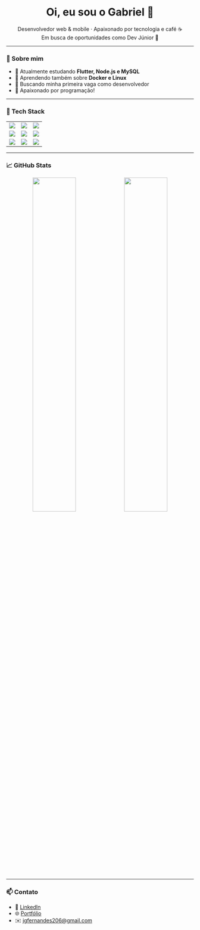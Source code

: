 <h1 align="center">Oi, eu sou o Gabriel 👋</h1>

<p align="center">
  Desenvolvedor web & mobile · Apaixonado por tecnologia e café ☕<br>
  Em busca de oportunidades como Dev Júnior 🚀
</p>

---

### 📘 Sobre mim

- 🔭 Atualmente estudando **Flutter, Node.js e MySQL**
- 🌱 Aprendendo também sobre **Docker e Linux**
- 🎯 Buscando minha primeira vaga como desenvolvedor
- 💬 Apaixonado por programação!

---

### 🧰 Tech Stack

<table>
  <tr>
    <td><img src="https://img.shields.io/badge/Python-3776AB?style=for-the-badge&logo=python&logoColor=white"/></td>
    <td><img src="https://img.shields.io/badge/JavaScript-F7DF1E?style=for-the-badge&logo=javascript&logoColor=black"/></td>
    <td><img src="https://img.shields.io/badge/PostgreSQL-4169E1?style=for-the-badge&logo=postgresql&logoColor=white"/></td>
  </tr>
  <tr>
    <td><img src="https://img.shields.io/badge/HTML5-E34F26?style=for-the-badge&logo=html5&logoColor=white"/></td>
    <td><img src="https://img.shields.io/badge/CSS3-1572B6?style=for-the-badge&logo=css3&logoColor=white"/></td>
    <td><img src="https://img.shields.io/badge/Bootstrap-7952B3?style=for-the-badge&logo=bootstrap&logoColor=white"/></td>
  </tr>
  <tr>
    <td><img src="https://img.shields.io/badge/jQuery-0769AD?style=for-the-badge&logo=jquery&logoColor=white"/></td>
    <td><img src="https://img.shields.io/badge/Git-F05032?style=for-the-badge&logo=git&logoColor=white"/></td>
    <td><img src="https://img.shields.io/badge/MySQL-4479A1?style=for-the-badge&logo=mysql&logoColor=white"/></td>
  </tr>
</table>



---

### 📈 GitHub Stats

<p align="center">
  <img width="48%" src="https://github-readme-stats.vercel.app/api?username=gabriel457&show_icons=true&theme=radical"/>
  <img width="48%" src="https://github-readme-streak-stats.herokuapp.com?user=gabriel457&theme=radical"/>
</p>

---

### 📫 Contato

- 💼 [LinkedIn](https://www.linkedin.com/in/jo%C3%A3o-gabriel-do-nascimento-fernandes-b51685243/)  
- 🌐 [Portfólio](https://seuportfolio.dev)  
- ✉️ jgfernandes206@gmail.com
